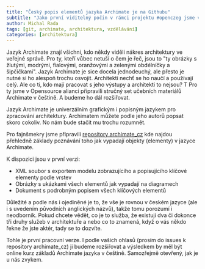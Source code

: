 ```yaml
---
title: "Český popis elementů jazyka Archimate je na Githubu"
subtitle: "Jako první viditelný počin v rámci projektu #openczeg jsme vydali první preverzi českého popisu jazyka Archimate."
author: Michal Rada
tags: [git, archimate, architektura, vzdělávání]
categories: [architektura]
---
```

Jazyk Archimate znají všichni, kdo někdy viděli nákres architektury ve veřejné správě. Pro ty, kteří vůbec netuší o čem je řeč, jsou to "ty obrázky s žlutými, modrými, fialovými, oranžovými a zelenými obdélníčky a šipčičkami". Jazyk Archimate je sice docela jednodeuchý, ale přesto je nutné si ho alespoň trochu osvojit. Architekti nechť se ho naučí a používají celý. Ale co ti, kdo mají pracovat s jeho výstupy a architekti to nejsou? T
Pro ty jsme v Opensource alianci připravili stručný set učebních materiálů Archimate v češtině. A budeme ho dál rozšiřovat.

Jazyk Archimate je univerzálním grafickým i popisným jazykem pro zpracování architektury. Archimatem můžete podle jeho autorů popsat skoro cokoliv. No nám bude stačit mu trochu rozumnět.

Pro fajnšmekry jsme připravili [repository archimate_cz](https://github.com/openczeg/archimate_cz) kde najdou přehledně základy poznávání toho jak vypadají objekty (elementy) v jazyce Archimate.

K dispozici jsou v první verzi:

* XML soubor s exportem modelu zobrazujícího a popisujícího klíčové elementy podle vrstev
* Obrázky s ukázkami všech elementů jak vypadají na diagramech
* Dokument s podrobným popisem všech klíčových elementů

Důležité a podle nás i ojediněné je to, že vše je rovnou v českém jazyce (ale i s uvedením původních anglických názvů), takže tomu porozumí i neodborník. Pokud chcete vědět, co je to služba, že existují dva či dokonce tři druhy služeb v architektuře a nebo co to znamená, když o vás někdo řekne že jste aktér, tady se to dozvíte.

Tohle je první pracovní verze. I podle vašich ohlasů (prosím do issues k repository archimate_cz) ji budeme rozšiřovat a výsledkem by měl být online kurz základů Archimate jazyka v češtině. Samozřejmě otevřený, jak je u nás zvykem.


